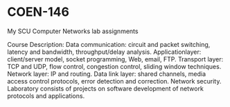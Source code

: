 # COEN-146

My SCU Computer Networks lab assignments

Course Description: Data communication: circuit and packet switching, latency and bandwidth, throughput/delay analysis. Applicationlayer: client/server model, socket programming, Web, email, FTP. Transport layer: TCP and UDP, flow control, congestion control, sliding window techniques. Network layer: IP and routing. Data link layer: shared channels, media access control protocols, error detection and correction. Network security. Laboratory consists of projects on software development of network protocols and applications.
